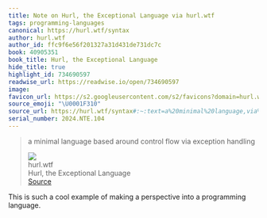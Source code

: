 ```yaml
---
title: Note on Hurl, the Exceptional Language via hurl.wtf
tags: programming-languages
canonical: https://hurl.wtf/syntax
author: hurl.wtf
author_id: ffc9f6e56f201327a31d431de731dc7c
book: 40905351
book_title: Hurl, the Exceptional Language
hide_title: true
highlight_id: 734690597
readwise_url: https://readwise.io/open/734690597
image:
favicon_url: https://s2.googleusercontent.com/s2/favicons?domain=hurl.wtf
source_emoji: "\U0001F310"
source_url: https://hurl.wtf/syntax#:~:text=a%20minimal%20language,via%20exception%20handling
serial_number: 2024.NTE.104
---
```

> a minimal language based around control flow via exception handling
> <div class="quoteback-footer"><div class="quoteback-avatar"><img class="mini-favicon" src="https://s2.googleusercontent.com/s2/favicons?domain=hurl.wtf"></div><div class="quoteback-metadata"><div class="metadata-inner"><span style="display:none">FROM:</span><div aria-label="hurl.wtf" class="quoteback-author"> hurl.wtf</div><div aria-label="Hurl, the Exceptional Language" class="quoteback-title"> Hurl, the Exceptional Language</div></div></div><div class="quoteback-backlink"><a target="_blank" aria-label="go to the full text of this quotation" rel="noopener" href="https://hurl.wtf/syntax#:~:text=a%20minimal%20language,via%20exception%20handling" class="quoteback-arrow"> Source</a></div></div>

This is such a cool example of making a perspective into a programming language. 